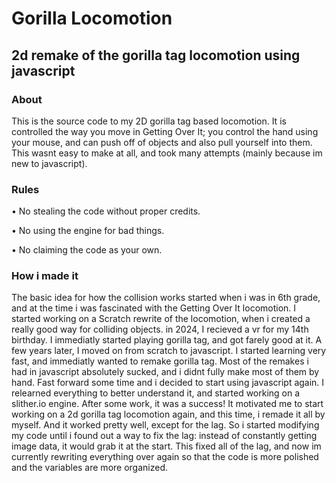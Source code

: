 # Gorilla Locomotion
## 2d remake of the gorilla tag locomotion using javascript

### About
This is the source code to my 2D gorilla tag based locomotion. It is controlled the way you move in Getting Over It;
you control the hand using your mouse, and can push off of objects and also pull yourself into them.
This wasnt easy to make at all, and took many attempts (mainly because im new to javascript).

### Rules
• No stealing the code without proper credits. 

• No using the engine for bad things.

• No claiming the code as your own.

### How i made it
The basic idea for how the collision works started when i was in 6th grade, and at the time i was fascinated with the Getting Over It locomotion.
I started working on a Scratch rewrite of the locomotion, when i created a really good way for colliding objects.
in 2024, I recieved a vr for my 14th birthday. I immediatly started playing gorilla tag, and got farely good at it.
A few years later, I moved on from scratch to javascript. I started learning very fast, and immediatly wanted to remake gorilla tag.
Most of the remakes i had in javascript absolutely sucked, and i didnt fully make most of them by hand.
Fast forward some time and i decided to start using javascript again. I relearned everything to better understand it, and started working on a slither.io engine.
After some work, it was a success! It motivated me to start working on a 2d gorilla tag locomotion again, and this time, i remade it all by myself.
And it worked pretty well, except for the lag. So i started modifying my code until i found out a way to fix the lag: instead of constantly getting image data, it would grab it at the start.
This fixed all of the lag, and now im currently rewriting everything over again so that the code is more polished and the variables are more organized.
